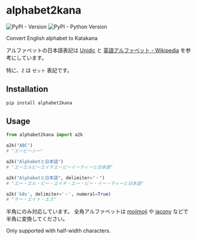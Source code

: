 # alphabet2kana

![PyPI - Version](https://img.shields.io/pypi/v/alphabet2kana)
![PyPI - Python Version](https://img.shields.io/pypi/pyversions/alphabet2kana)


Convert English alphabet to Katakana

アルファベットの日本語表記は [Unidic](https://unidic.ninjal.ac.jp/) 
と [英語アルファベット - Wikipedia](https://ja.wikipedia.org/wiki/%E8%8B%B1%E8%AA%9E%E3%82%A2%E3%83%AB%E3%83%95%E3%82%A1%E3%83%99%E3%83%83%E3%83%88) を参考にしています。

特に、`Z` は `ゼット` 表記です。

## Installation

```bash
pip install alphabet2kana
```

## Usage

```python
from alphabet2kana import a2k

a2k("ABC")
# "エービーシー"

a2k("Alphabetと日本語")
# "エーエルピーエイチエービーイーティーと日本語"

a2k("Alphabetと日本語", delimiter="・")
# "エー・エル・ピー・エイチ・エー・ビー・イー・ティーと日本語"

a2k('k8s', delimiter='・', numeral=True)
# "ケー・エイト・エス"
``` 

半角にのみ対応しています。
全角アルファベットは [mojimoji](https://github.com/studio-ousia/mojimoji) や [jaconv](https://github.com/ikegami-yukino/jaconv) 
などで半角に変換してください。

Only supported with half-width characters.